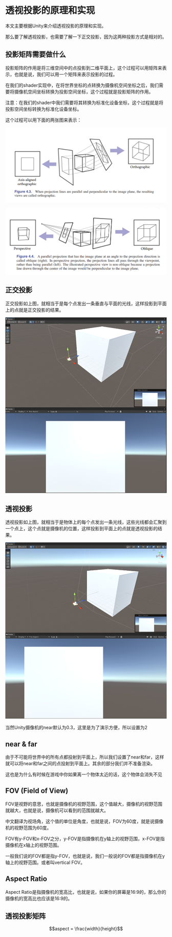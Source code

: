 # 透视投影的原理和实现

本文主要根据Unity来介绍透视投影的原理和实现。

那么要了解透视投影，也需要了解一下正交投影，因为这两种投影方式是相对的。

## 投影矩阵需要做什么

投影矩阵的作用是将三维空间中的点投影到二维平面上，这个过程可以用矩阵来表示，也就是说，我们可以用一个矩阵来表示投影的过程。

在我们的shader实现中，在将世界坐标的点转换为摄像机空间坐标之后，我们需要将摄像机空间坐标转换为投影空间坐标，这个过程就是投影矩阵的作用。

注意：在我们的shader中我们需要将其转换为标准化设备坐标，这个过程就是将投影空间坐标转换为标准化设备坐标。

这个过程可以用下面的两张图来表示：

![Alt text](img/image.png)

![Alt text](img/image-1.png)

## 正交投影

正交投影如上图，就相当于是每个点发出一条垂直与平面的光线，这样投影到平面上的点就是正交投影的结果。

![Alt text](img/3.png)

## 透视投影

透视投影如上图，就相当于是物体上的每个点发出一条光线，这些光线都会汇聚到一个点上，这个点就是摄像机的位置，这样投影到平面上的点就是透视投影的结果。

![Alt text](img/4.png)

当然Unity摄像机的near默认为0.3，这里是为了演示方便，所以设置为2

## near & far

由于不可能将世界中的所有点都投射到平面上，所以我们设置了near和far，这样就可以将near和far之间的点投射到平面上。其余的部分我们并不准备渲染。

这也是为什么有时候在游戏中你如果离一个物体太近的话，这个物体会消失不见

## FOV (Field of View)

FOV是视野的意思，也就是摄像机的视野范围，这个值越大，摄像机的视野范围就越大，也就是说，摄像机可以看到的范围就越大。

中文翻译为视场角，这个值的单位是角度，也就是说，FOV为60度，就是说摄像机的视野范围为60度。

FOV有y-FOV和x-FOV之分，y-FOV是指摄像机在y轴上的视野范围，x-FOV是指摄像机在x轴上的视野范围。

一般我们说的FOV都是指y-FOV，也就是说，我们一般说的FOV都是指摄像机在y轴上的视野范围。或者叫vertical FOV。

## Aspect Ratio

Aspect Ratio是指摄像机的宽高比，也就是说，如果你的屏幕是16:9的，那么你的摄像机的宽高比也应该是16:9的。

## 透视投影矩阵

$$aspect = \frac{width}{height}$$